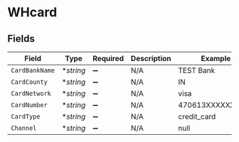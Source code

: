 # WHcard


## Fields

| Field              | Type               | Required           | Description        | Example            |
| ------------------ | ------------------ | ------------------ | ------------------ | ------------------ |
| `CardBankName`     | **string*          | :heavy_minus_sign: | N/A                | TEST Bank          |
| `CardCounty`       | **string*          | :heavy_minus_sign: | N/A                | IN                 |
| `CardNetwork`      | **string*          | :heavy_minus_sign: | N/A                | visa               |
| `CardNumber`       | **string*          | :heavy_minus_sign: | N/A                | 470613XXXXXX2123   |
| `CardType`         | **string*          | :heavy_minus_sign: | N/A                | credit_card        |
| `Channel`          | **string*          | :heavy_minus_sign: | N/A                | null               |